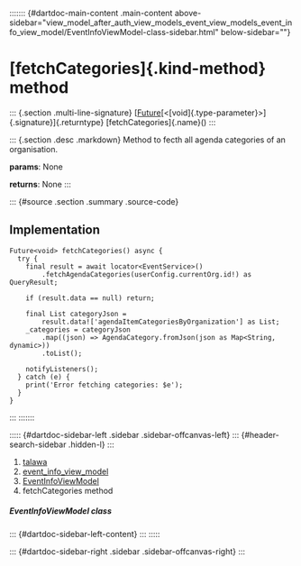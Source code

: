 ::::::: {#dartdoc-main-content .main-content above-sidebar="view_model_after_auth_view_models_event_view_models_event_info_view_model/EventInfoViewModel-class-sidebar.html" below-sidebar=""}
<div>

# [fetchCategories]{.kind-method} method

</div>

::: {.section .multi-line-signature}
[[Future](https://api.flutter.dev/flutter/dart-core/Future-class.html)[\<[void]{.type-parameter}\>]{.signature}]{.returntype}
[fetchCategories]{.name}()
:::

::: {.section .desc .markdown}
Method to fecth all agenda categories of an organisation.

**params**: None

**returns**: None
:::

::: {#source .section .summary .source-code}
## Implementation

``` language-dart
Future<void> fetchCategories() async {
  try {
    final result = await locator<EventService>()
        .fetchAgendaCategories(userConfig.currentOrg.id!) as QueryResult;

    if (result.data == null) return;

    final List categoryJson =
        result.data!['agendaItemCategoriesByOrganization'] as List;
    _categories = categoryJson
        .map((json) => AgendaCategory.fromJson(json as Map<String, dynamic>))
        .toList();

    notifyListeners();
  } catch (e) {
    print('Error fetching categories: $e');
  }
}
```
:::
:::::::

::::: {#dartdoc-sidebar-left .sidebar .sidebar-offcanvas-left}
::: {#header-search-sidebar .hidden-l}
:::

1.  [talawa](../../index.html)
2.  [event_info_view_model](../../view_model_after_auth_view_models_event_view_models_event_info_view_model/)
3.  [EventInfoViewModel](../../view_model_after_auth_view_models_event_view_models_event_info_view_model/EventInfoViewModel-class.html)
4.  fetchCategories method

##### EventInfoViewModel class

::: {#dartdoc-sidebar-left-content}
:::
:::::

::: {#dartdoc-sidebar-right .sidebar .sidebar-offcanvas-right}
:::

